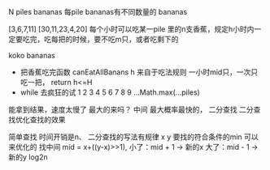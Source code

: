 N piles bananas 每pile bananas有不同数量的 bananas

[3,6,7,11]
[30,11,23,4,20]
每个小时可以吃某一pile 里的n支香蕉，规定h小时内一定要吃完，吃每把的时候，要不吃m只，或者吃剩下的

koko bananas 
- 把香蕉吃完函数 canEatAllBanans
    h 来自于吃法规则 一小时mid只，一次只吃一把，
    return h<=H
- while 去疯狂的试 
    1 2 3 4 5 6 7 8 9 ...Math.max(...piles)

能拿到结果，速度太慢了
最大的来吗？
中间  最大概率最快的，  二分查找
二分查找优化查找的效果

简单查找 时间开销是n、
二分查找的写法有规律
x  y 要找的符合条件的min    可以来优化的
找中间  mid = x+((y-x)>>1),
小了：mid + 1 -> 新的x
大了：mid - 1 -> 新的y
log2n




